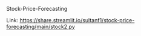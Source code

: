 Stock-Price-Forecasting

Link:
https://share.streamlit.io/sultanf1/stock-price-forecasting/main/stock2.py
